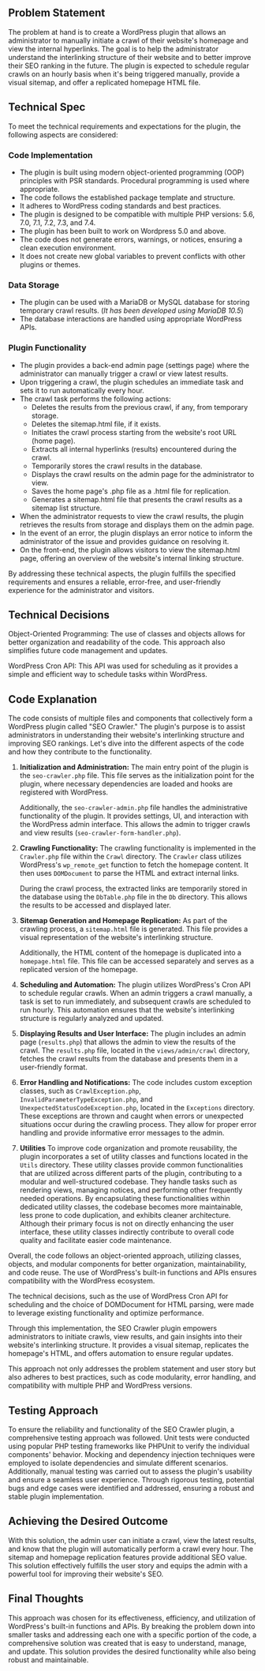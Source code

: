 ## Problem Statement

The problem at hand is to create a WordPress plugin that allows an administrator to manually initiate a crawl of their website's homepage and view the internal hyperlinks. The goal is to help the administrator understand the interlinking structure of their website and to better improve their SEO ranking in the future. The plugin is expected to schedule regular crawls on an hourly basis when it's being triggered manually, provide a visual sitemap, and offer a replicated homepage HTML file.

## Technical Spec

To meet the technical requirements and expectations for the plugin, the following aspects are considered:

### Code Implementation

-   The plugin is built using modern object-oriented programming (OOP) principles with PSR standards. Procedural programming is used where appropriate.
-   The code follows the established package template and structure.
-   It adheres to WordPress coding standards and best practices.
-   The plugin is designed to be compatible with multiple PHP versions: 5.6, 7.0, 7.1, 7.2, 7.3, and 7.4.
-   The plugin has been built to work on Wordpress 5.0 and above.
-   The code does not generate errors, warnings, or notices, ensuring a clean execution environment.
-   It does not create new global variables to prevent conflicts with other plugins or themes.

### Data Storage

-   The plugin can be used with a MariaDB or MySQL database for storing temporary crawl results. (*It has been developed using MariaDB 10.5*)
-   The database interactions are handled using appropriate WordPress APIs.

### Plugin Functionality

-   The plugin provides a back-end admin page (settings page) where the administrator can manually trigger a crawl or view latest results.
-   Upon triggering a crawl, the plugin schedules an immediate task and sets it to run automatically every hour.
-   The crawl task performs the following actions:
    -   Deletes the results from the previous crawl, if any, from temporary storage.
    -   Deletes the sitemap.html file, if it exists.
    -   Initiates the crawl process starting from the website's root URL (home page).
    -   Extracts all internal hyperlinks (results) encountered during the crawl.
    -   Temporarily stores the crawl results in the database.
    -   Displays the crawl results on the admin page for the administrator to view.
    -   Saves the home page's .php file as a .html file for replication.
    -   Generates a sitemap.html file that presents the crawl results as a sitemap list structure.
-   When the administrator requests to view the crawl results, the plugin retrieves the results from storage and displays them on the admin page.
-   In the event of an error, the plugin displays an error notice to inform the administrator of the issue and provides guidance on resolving it.
-   On the front-end, the plugin allows visitors to view the sitemap.html page, offering an overview of the website's internal linking structure.

By addressing these technical aspects, the plugin fulfills the specified requirements and ensures a reliable, error-free, and user-friendly experience for the administrator and visitors.


## Technical Decisions

Object-Oriented Programming: The use of classes and objects allows for better organization and readability of the code. This approach also simplifies future code management and updates.

WordPress Cron API: This API was used for scheduling as it provides a simple and efficient way to schedule tasks within WordPress.

## Code Explanation

The code consists of multiple files and components that collectively form a WordPress plugin called "SEO Crawler." The plugin's purpose is to assist administrators in understanding their website's interlinking structure and improving SEO rankings. Let's dive into the different aspects of the code and how they contribute to the functionality.

1.  **Initialization and Administration:** The main entry point of the plugin is the `seo-crawler.php` file. This file serves as the initialization point for the plugin, where necessary dependencies are loaded and hooks are registered with WordPress.
    
    Additionally, the `seo-crawler-admin.php` file handles the administrative functionality of the plugin. It provides settings, UI, and interaction with the WordPress admin interface. This allows the admin to trigger crawls and view results (`seo-crawler-form-handler.php`).
    
2.  **Crawling Functionality:** The crawling functionality is implemented in the `Crawler.php` file within the `Crawl` directory. The `Crawler` class utilizes WordPress's `wp_remote_get` function to fetch the homepage content. It then uses `DOMDocument` to parse the HTML and extract internal links.
    
    During the crawl process, the extracted links are temporarily stored in the database using the `DbTable.php` file in the `Db` directory. This allows the results to be accessed and displayed later.
    
3.  **Sitemap Generation and Homepage Replication:** As part of the crawling process, a `sitemap.html` file is generated. This file provides a visual representation of the website's interlinking structure.
    
    Additionally, the HTML content of the homepage is duplicated into a `homepage.html` file. This file can be accessed separately and serves as a replicated version of the homepage.
    
4.  **Scheduling and Automation:** The plugin utilizes WordPress's Cron API to schedule regular crawls. When an admin triggers a crawl manually, a task is set to run immediately, and subsequent crawls are scheduled to run hourly. This automation ensures that the website's interlinking structure is regularly analyzed and updated.
    
5.  **Displaying Results and User Interface:** The plugin includes an admin page (`results.php`) that allows the admin to view the results of the crawl. The `results.php` file, located in the `views/admin/crawl` directory, fetches the crawl results from the database and presents them in a user-friendly format.
    
6.  **Error Handling and Notifications:** The code includes custom exception classes, such as `CrawlException.php`, `InvalidParameterTypeException.php`, and `UnexpectedStatusCodeException.php`, located in the `Exceptions` directory. These exceptions are thrown and caught when errors or unexpected situations occur during the crawling process. They allow for proper error handling and provide informative error messages to the admin.
    
7. **Utilities**
To improve code organization and promote reusability, the plugin incorporates a set of utility classes and functions located in the `Utils` directory. These utility classes provide common functionalities that are utilized across different parts of the plugin, contributing to a modular and well-structured codebase. They handle tasks such as rendering views, managing notices, and performing other frequently needed operations. By encapsulating these functionalities within dedicated utility classes, the codebase becomes more maintainable, less prone to code duplication, and exhibits cleaner architecture. Although their primary focus is not on directly enhancing the user interface, these utility classes indirectly contribute to overall code quality and facilitate easier code maintenance.


Overall, the code follows an object-oriented approach, utilizing classes, objects, and modular components for better organization, maintainability, and code reuse. The use of WordPress's built-in functions and APIs ensures compatibility with the WordPress ecosystem.

The technical decisions, such as the use of WordPress Cron API for scheduling and the choice of DOMDocument for HTML parsing, were made to leverage existing functionality and optimize performance.

Through this implementation, the SEO Crawler plugin empowers administrators to initiate crawls, view results, and gain insights into their website's interlinking structure. It provides a visual sitemap, replicates the homepage's HTML, and offers automation to ensure regular updates.

This approach not only addresses the problem statement and user story but also adheres to best practices, such as code modularity, error handling, and compatibility with multiple PHP and WordPress versions.  

## Testing Approach

To ensure the reliability and functionality of the SEO Crawler plugin, a comprehensive testing approach was followed. Unit tests were conducted using popular PHP testing frameworks like PHPUnit to verify the individual components' behavior. Mocking and dependency injection techniques were employed to isolate dependencies and simulate different scenarios. Additionally, manual testing was carried out to assess the plugin's usability and ensure a seamless user experience. Through rigorous testing, potential bugs and edge cases were identified and addressed, ensuring a robust and stable plugin implementation.

## Achieving the Desired Outcome

With this solution, the admin user can initiate a crawl, view the latest results, and know that the plugin will automatically perform a crawl every hour. The sitemap and homepage replication features provide additional SEO value. This solution effectively fulfills the user story and equips the admin with a powerful tool for improving their website's SEO.

## Final Thoughts

This approach was chosen for its effectiveness, efficiency, and utilization of WordPress's built-in functions and APIs. By breaking the problem down into smaller tasks and addressing each one with a specific portion of the code, a comprehensive solution was created that is easy to understand, manage, and update. This solution provides the desired functionality while also being robust and maintainable​.